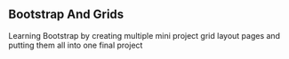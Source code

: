## Bootstrap And Grids
Learning Bootstrap by creating multiple mini project grid layout pages and putting them all into one final project
